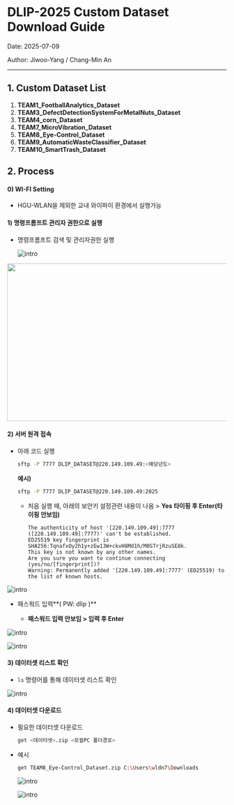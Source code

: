 # DLIP-2025 Custom Dataset Download Guide

Date: 2025-07-09

Author: Jiwoo-Yang / Chang-Min An

---

## 1. Custom Dataset List

1. **TEAM1_FootballAnalytics_Dataset**
2. **TEAM3_DefectDetectionSystemForMetalNuts_Dataset**
3. **TEAM4_corn_Dataset**
4. **TEAM7_MicroVibration_Dataset**
5. **TEAM8_Eye-Control_Dataset**
6. **TEAM9_AutomaticWasteClassifier_Dataset**
7. **TEAM10_SmartTrash_Dataset**

## 2. Process

#### 0) WI-FI Setting

* HGU-WLAN을 제외한 교내 와이파이 환경에서 실행가능

#### 1) 명령프롬프트 관리자 권한으로 실행

* 명령프롬프트 검색 및 관리자권한 실행

  ![intro](./img/cmd.png)



<img width="722" height="362" alt="" src="https://github.com/user-attachments/assets/d17e322f-b9c3-49e0-aa0b-7f01575bbde1" />



#### 2) 서버 원격 접속

* 아래 코드 실행

  ```bash
  sftp -P 7777 DLIP_DATASET@220.149.109.49:<해당년도>
  ```
  **예시)**

  ```bash
  sftp -P 7777 DLIP_DATASET@220.149.109.49:2025
  ```

  * 처음 실행 때, 아래의 보안키 설정관련 내용이 나옴 > **Yes 타이핑 후 Enter(타이핑 안보임)**

    ```
    The authenticity of host '[220.149.109.49]:7777 ([220.149.109.49]:7777)' can't be established.
    ED25519 key fingerprint is SHA256:TqnafxOy2h1y+zEw13W+ckvH8Md1h/M0STrjRzuSE8k.
    This key is not known by any other names.
    Are you sure you want to continue connecting (yes/no/[fingerprint])?
    Warning: Permanently added '[220.149.109.49]:7777' (ED25519) to the list of known hosts.
    ```

![intro](./img/code_run.png)

* 패스워드 입력**( PW: dlip )** 

  * **패스워드 입력 안보임 > 입력 후 Enter**

![intro](./img/PW.png)

![intro](./img/connect_complet.png)

#### 3) 데이터셋 리스트 확인

* `ls` 명령어를 통해 데이터셋 리스트 확인

![intro](./img/ls.png)

#### 4) 데이터셋 다운로드

* 필요한 데이터셋 다운로드

  ```bash
  get <데이터셋>.zip <로컬PC 폴더경로>
  ```

* 예시

  ```bash
  get TEAM8_Eye-Control_Dataset.zip C:\Users\wldn7\Downloads
  ```

  ![intro](./img/download.png)
  
  ![intro](./img/result.png)

